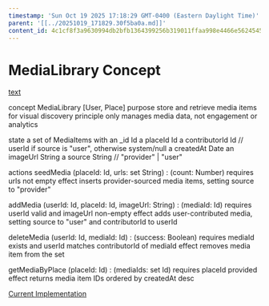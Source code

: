 ```yaml
---
timestamp: 'Sun Oct 19 2025 17:18:29 GMT-0400 (Eastern Daylight Time)'
parent: '[[../20251019_171829.30f5ba0a.md]]'
content_id: 4c1cf8f3a9630994db2bfb1364399256b319011ffaa998e4466e5624545694fd
---
```


# MediaLibrary Concept

[text](../../../context/design/brainstorming/questioning.md/steps/response.bc341f8d.md)

concept MediaLibrary \[User, Place]
purpose store and retrieve media items for visual discovery
principle only manages media data, not engagement or analytics

state
a set of MediaItems with
an \_id Id
a placeId Id
a contributorId Id // userId if source is "user", otherwise system/null
a createdAt Date
an imageUrl String
a source String // "provider" | "user"

actions
seedMedia (placeId: Id, urls: set String) : (count: Number)
requires urls not empty
effect inserts provider-sourced media items, setting source to "provider"

addMedia (userId: Id, placeId: Id, imageUrl: String) : (mediaId: Id)
requires userId valid and imageUrl non-empty
effect adds user-contributed media, setting source to "user" and contributorId to userId

deleteMedia (userId: Id, mediaId: Id) : (success: Boolean)
requires mediaId exists and userId matches contributorId of mediaId
effect removes media item from the set

getMediaByPlace (placeId: Id) : (mediaIds: set Id)
requires placeId provided
effect returns media item IDs ordered by createdAt desc

[Current Implementation](../../../src/concepts/MediaLibrary/MediaLibraryConcept.ts)
